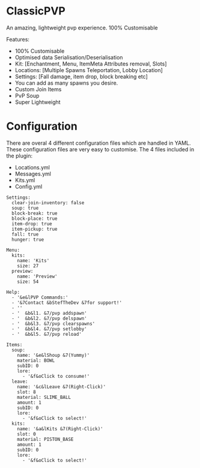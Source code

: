 # ClassicPVP
An amazing, lightweight pvp experience. 100% Customisable

Features:
- 100% Customisable
- Optimised data Serialisation/Deserialisation
- Kit: [Enchantment, Menu, ItemMeta Attributes removal, Slots]
- Locations: [Multiple Spawns Teleportation, Lobby Location]
- Settings: [Fall damage, item drop, block breaking etc]
- You can add as many spawns you desire.
- Custom Join Items
- PvP Soup
- Super Lightweight


# Configuration
There are overal 4 different configuration files which are handled in YAML. These configuration files are very easy to customise. The 4 files included in the plugin:

- Locations.yml
- Messages.yml
- Kits.yml
- Config.yml

```
Settings:
  clear-join-inventory: false
  soup: true
  block-break: true
  block-place: true
  item-drop: true
  item-pickup: true
  fall: true
  hunger: true

Menu:
  kits:
    name: 'Kits'
    size: 27
  preview:
    name: 'Preview'
    size: 54

Help:
  - '&e&lPVP Commands:'
  - '&7Contact &bStefTheDev &7for support!'
  - ''
  - '  &b&l1. &7/pvp addspawn'
  - '  &b&l2. &7/pvp delspawn'
  - '  &b&l3. &7/pvp clearspawns'
  - '  &b&l4. &7/pvp setlobby'
  - '  &b&l5. &7/pvp reload'

Items:
  soup:
    name: '&e&lShoup &7(Yummy)'
    material: BOWL
    subID: 0
    lore:
      - '&f&oClick to consume!'
  leave:
    name: '&c&lLeave &7(Right-Click)'
    slot: 8
    material: SLIME_BALL
    amount: 1
    subID: 0
    lore:
      - '&f&oClick to select!'
  kits:
    name: '&a&lKits &7(Right-Click)'
    slot: 0
    material: PISTON_BASE
    amount: 1
    subID: 0
    lore:
      - '&f&oClick to select!'
```


